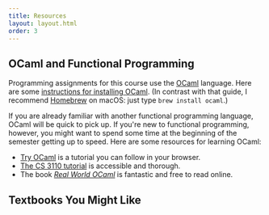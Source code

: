 ```yaml
---
title: Resources
layout: layout.html
order: 3
---
```

## OCaml and Functional Programming

Programming assignments for this course use the [OCaml][] language. Here are some [instructions for installing OCaml][install]. (In contrast with that guide, I recommend [Homebrew][] on macOS: just type `brew install ocaml`.)

[ocaml]: https://ocaml.org
[homebrew]: https://brew.sh
[install]: https://www.cs.cornell.edu/courses/cs3110/2018sp/install.html

If you are already familiar with another functional programming language, OCaml will be quick to pick up. If you're new to functional programming, however, you might want to spend some time at the beginning of the semester getting up to speed. Here are some resources for learning OCaml:

* [Try OCaml][try] is a tutorial you can follow in your browser.
* [The CS 3110 tutorial][3110tut] is accessible and thorough.
* The book [*Real World OCaml*][rwo] is fantastic and free to read online.

[rwo]: https://realworldocaml.org
[3110tut]: https://www.cs.cornell.edu/courses/cs3110/2016fa/l/01-intro/rec.html
[try]: https://try.ocamlpro.com

## Textbooks You Might Like
